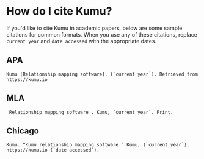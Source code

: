 # How do I cite Kumu?

If you'd like to cite Kumu in academic papers, below are some sample citations for common formats. When you use any of these citations, replace `current year` and `date accessed` with the appropriate dates.

## APA

```
Kumu [Relationship mapping software]. (`current year`). Retrieved from https://kumu.io
```


## MLA

```
_Relationship mapping software_. Kumu, `current year`. Print.
```


## Chicago

```
Kumu. “Kumu relationship mapping software.” Kumu, (`current year`). https://kumu.io (`date accessed`).
```



